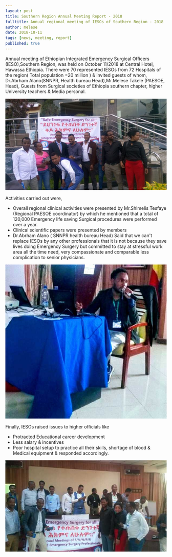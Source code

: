 ```yaml
---
layout: post
title: Southern Region Annual Meeting Report - 2018
fulltitle: Annual regional meeting of IESOs of Southern Region - 2018
author: melese
date: 2018-10-11
tags: [news, meeting, report]
published: true
---
```


Annual meeting of Ethiopian Integrated Emergency Surgical Officers (IESO),Southern Region, was held on October 11/2018 at Central Hotel, Hawassa Ethiopia. There were 70 represented IESOs from 72 Hospitals of the region( Total population =20 million ) & invited guests of whom, Dr.Abrham Alano(SNNPR, Health bureau Head),Mr.Melese Takele (PAESOE, Head), Guests from Surgical societies of Ethiopia southern chapter, higher University teachers & Media personal.

![Picture of delegates at PAESOE Southern Region Annual meeting in October, 2018](/assets/images/2018-10-11-southern-region-annual-meeting-report-1.jpg)

Activities carried out were, 

- Overall regional clinical activities were presented by Mr.Shimelis Tesfaye (Regional PAESOE coordinator) by which he mentioned that a total of 120,000 Emergency life saving Surgical procedures were performed over a year.
- Clinical scientific papers were presented by members 
- Dr.Abrham Alano ( SNNPR health bureau Head) Said that we can't replace IESOs by any other professionals that it is not because they save lives doing Emergency Surgery but committed to stay at stressful work area all the time need, very compassionate and comparable less complication to senior physicians.

![Picture of delegates at PAESOE Southern Region Annual meeting in October, 2018](/assets/images/2018-10-11-southern-region-annual-meeting-report-2.jpg)

Finally, IESOs raised issues to higher officials like 

- Protracted Educational career development
- Less salary & incentives 
- Poor hospital setup to practice all their skills, shortage of blood & Medical equipment & responded accordingly.

![Picture of delegates at PAESOE Southern Region Annual meeting in October, 2018](/assets/images/2018-10-11-southern-region-annual-meeting-report-3.jpg)

